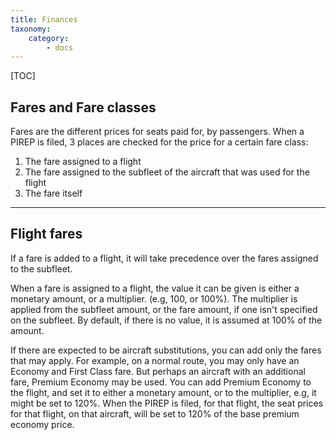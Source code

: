 ```yaml
---
title: Finances
taxonomy:
    category:
        - docs
---
```


[TOC]

## Fares and Fare classes

Fares are the different prices for seats paid for, by passengers. When a PIREP is filed, 3 places are checked for the price for a certain fare class:

1. The fare assigned to a flight
2. The fare assigned to the subfleet of the aircraft that was used for the flight
3. The fare itself

***

## Flight fares

If a fare is added to a flight, it will take precedence over the fares assigned to the subfleet.

When a fare is assigned to a flight, the value it can be given is either a monetary amount, or a multiplier. (e.g, 100, or 100%). The multiplier is applied from the subfleet amount, or the fare amount, if one isn't specified on the subfleet. By default, if there is no value, it is assumed at 100% of the amount.

If there are expected to be aircraft substitutions, you can add only the fares that may apply. For example, on a normal route, you may only have an Economy and First Class fare. But perhaps an aircraft with an additional fare, Premium Economy may be used. You can add Premium Economy to the flight, and set it to either a monetary amount, or to the multiplier, e.g, it might be set to 120%. When the PIREP is filed, for that flight, the seat prices for that flight, on that aircraft, will be set to 120% of the base premium economy price.